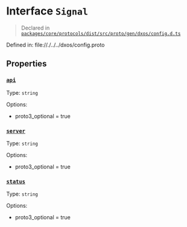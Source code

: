 # Interface `Signal`
> Declared in [`packages/core/protocols/dist/src/proto/gen/dxos/config.d.ts`]()

Defined in:
   file://./../../dxos/config.proto
## Properties
### [`api`]()
Type: `string`

Options:
  - proto3_optional = true
### [`server`]()
Type: `string`

Options:
  - proto3_optional = true
### [`status`]()
Type: `string`

Options:
  - proto3_optional = true